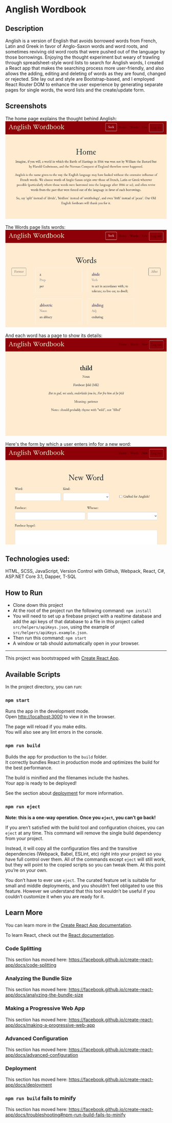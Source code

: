# Anglish Wordbook

## Description
Anglish is a version of English that avoids borrowed words from French, Latin and Greek in favor of Anglo-Saxon words and word roots, and sometimes reviving old word roots that were pushed out of the language by those borrowings.  Enjoying the thought experiment but weary of trawling through spreadsheet-style word lists to search for Anglish words, I created a React app that makes the searching process more user-friendly, and also allows the adding, editing and deleting of words as they are found, changed or rejected.  Site lay out and style are Bootstrap-based, and I employed React Router DOM to enhance the user experience by generating separate pages for single words, the word lists and the create/update form.

## Screenshots
The home page explains the thought behind Anglish:
![Home page](https://raw.githubusercontent.com/jthielman/anglish-wordbook/master/screenshots/anglish-wordbook-home.png)

The Words page lists words:
![Words page](https://raw.githubusercontent.com/jthielman/anglish-wordbook/master/screenshots/anglish-wordbook-words.png)

And each word has a page to show its details:
![One word page](https://raw.githubusercontent.com/jthielman/anglish-wordbook/master/screenshots/anglish-wordbook-one-word.png)

Here's the form by which a user enters info for a new word:
![New word form](https://raw.githubusercontent.com/jthielman/anglish-wordbook/master/screenshots/anglish-wordbook-form.png)

## Technologies used:
HTML, SCSS, JavaScript, Version Control with Github, Webpack, React, C#, ASP.NET Core 3.1, Dapper, T-SQL

## How to Run
- Clone down this project
- At the root of the project run the following command: `npm install`
- You will need to set up a firebase project with a realtime database and add the api keys of that database to a file in this project called `src/helpers/apiKeys.json`, using the example of `src/helpers/apiKeys.example.json`.
- Then run this command: `npm start`
- A window or tab should automatically open in your browser.

---
This project was bootstrapped with [Create React App](https://github.com/facebook/create-react-app).

## Available Scripts

In the project directory, you can run:

### `npm start`

Runs the app in the development mode.<br />
Open [http://localhost:3000](http://localhost:3000) to view it in the browser.

The page will reload if you make edits.<br />
You will also see any lint errors in the console.

### `npm run build`

Builds the app for production to the `build` folder.<br />
It correctly bundles React in production mode and optimizes the build for the best performance.

The build is minified and the filenames include the hashes.<br />
Your app is ready to be deployed!

See the section about [deployment](https://facebook.github.io/create-react-app/docs/deployment) for more information.

### `npm run eject`

**Note: this is a one-way operation. Once you `eject`, you can’t go back!**

If you aren’t satisfied with the build tool and configuration choices, you can `eject` at any time. This command will remove the single build dependency from your project.

Instead, it will copy all the configuration files and the transitive dependencies (Webpack, Babel, ESLint, etc) right into your project so you have full control over them. All of the commands except `eject` will still work, but they will point to the copied scripts so you can tweak them. At this point you’re on your own.

You don’t have to ever use `eject`. The curated feature set is suitable for small and middle deployments, and you shouldn’t feel obligated to use this feature. However we understand that this tool wouldn’t be useful if you couldn’t customize it when you are ready for it.

## Learn More

You can learn more in the [Create React App documentation](https://facebook.github.io/create-react-app/docs/getting-started).

To learn React, check out the [React documentation](https://reactjs.org/).

### Code Splitting

This section has moved here: https://facebook.github.io/create-react-app/docs/code-splitting

### Analyzing the Bundle Size

This section has moved here: https://facebook.github.io/create-react-app/docs/analyzing-the-bundle-size

### Making a Progressive Web App

This section has moved here: https://facebook.github.io/create-react-app/docs/making-a-progressive-web-app

### Advanced Configuration

This section has moved here: https://facebook.github.io/create-react-app/docs/advanced-configuration

### Deployment

This section has moved here: https://facebook.github.io/create-react-app/docs/deployment

### `npm run build` fails to minify

This section has moved here: https://facebook.github.io/create-react-app/docs/troubleshooting#npm-run-build-fails-to-minify
